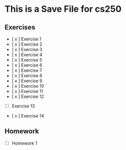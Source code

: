 # This is a Save File for cs250


## Exercises

- [ x ] Exercise 1
- [ x ] Exercise 2
- [ x ] Exercise 3
- [ x ] Exercise 4
- [ x ] Exercise 5
- [ x ] Exercise 6
- [ x ] Exercise 7
- [ x ] Exercise 8
- [ x ] Exercise 9
- [ x ] Exercise 10
- [ x ] Exercise 11
- [ x ] Exercise 12
- [   ] Exercise 13
- [ x ] Exercise 14

## Homework
- [  ] Homework 1